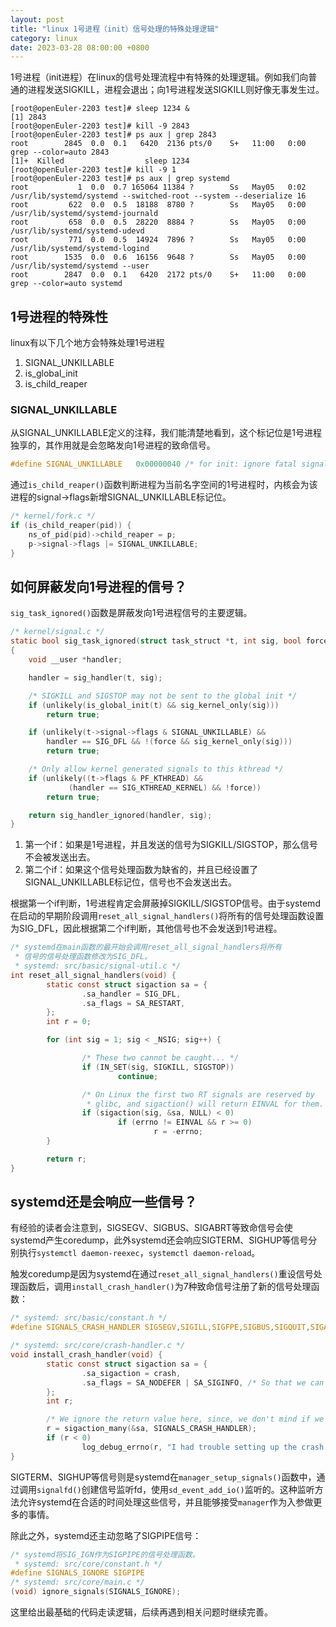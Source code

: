 ```yaml
---
layout: post
title: "linux 1号进程（init）信号处理的特殊处理逻辑"
category: linux
date: 2023-03-28 08:00:00 +0800
---
```


1号进程（init进程）在linux的信号处理流程中有特殊的处理逻辑。例如我们向普通的进程发送SIGKILL，进程会退出；向1号进程发送SIGKILL则好像无事发生过。

```
[root@openEuler-2203 test]# sleep 1234 &
[1] 2843
[root@openEuler-2203 test]# kill -9 2843
[root@openEuler-2203 test]# ps aux | grep 2843
root        2845  0.0  0.1   6420  2136 pts/0    S+   11:00   0:00 grep --color=auto 2843
[1]+  Killed                  sleep 1234
[root@openEuler-2203 test]# kill -9 1
[root@openEuler-2203 test]# ps aux | grep systemd
root           1  0.0  0.7 165064 11384 ?        Ss   May05   0:02 /usr/lib/systemd/systemd --switched-root --system --deserialize 16
root         622  0.0  0.5  18188  8780 ?        Ss   May05   0:00 /usr/lib/systemd/systemd-journald
root         658  0.0  0.5  28220  8884 ?        Ss   May05   0:00 /usr/lib/systemd/systemd-udevd
root         771  0.0  0.5  14924  7896 ?        Ss   May05   0:00 /usr/lib/systemd/systemd-logind
root        1535  0.0  0.6  16156  9648 ?        Ss   May05   0:00 /usr/lib/systemd/systemd --user
root        2847  0.0  0.1   6420  2172 pts/0    S+   11:00   0:00 grep --color=auto systemd
```

## 1号进程的特殊性

linux有以下几个地方会特殊处理1号进程

1. SIGNAL_UNKILLABLE
2. is_global_init
3. is_child_reaper

### SIGNAL_UNKILLABLE

从SIGNAL_UNKILLABLE定义的注释，我们能清楚地看到，这个标记位是1号进程独享的，其作用就是会忽略发向1号进程的致命信号。

```c
#define SIGNAL_UNKILLABLE	0x00000040 /* for init: ignore fatal signals */
```

通过`is_child_reaper()`函数判断进程为当前名字空间的1号进程时，内核会为该进程的signal->flags新增SIGNAL_UNKILLABLE标记位。

```c
/* kernel/fork.c */
if (is_child_reaper(pid)) {
    ns_of_pid(pid)->child_reaper = p;
    p->signal->flags |= SIGNAL_UNKILLABLE;
}
```

## 如何屏蔽发向1号进程的信号？

`sig_task_ignored()`函数是屏蔽发向1号进程信号的主要逻辑。

```c
/* kernel/signal.c */
static bool sig_task_ignored(struct task_struct *t, int sig, bool force)
{
	void __user *handler;

	handler = sig_handler(t, sig);

	/* SIGKILL and SIGSTOP may not be sent to the global init */
	if (unlikely(is_global_init(t) && sig_kernel_only(sig)))
		return true;

	if (unlikely(t->signal->flags & SIGNAL_UNKILLABLE) &&
	    handler == SIG_DFL && !(force && sig_kernel_only(sig)))
		return true;

	/* Only allow kernel generated signals to this kthread */
	if (unlikely((t->flags & PF_KTHREAD) &&
		     (handler == SIG_KTHREAD_KERNEL) && !force))
		return true;

	return sig_handler_ignored(handler, sig);
}
```

1. 第一个if：如果是1号进程，并且发送的信号为SIGKILL/SIGSTOP，那么信号不会被发送出去。
2. 第二个if：如果这个信号处理函数为缺省的，并且已经设置了SIGNAL_UNKILLABLE标记位，信号也不会发送出去。

根据第一个if判断，1号进程肯定会屏蔽掉SIGKILL/SIGSTOP信号。由于systemd在启动的早期阶段调用`reset_all_signal_handlers()`将所有的信号处理函数设置为SIG_DFL，因此根据第二个if判断，其他信号也不会发送到1号进程。

```c
/* systemd在main函数的最开始会调用reset_all_signal_handlers将所有
 * 信号的信号处理函数修改为SIG_DFL。
 * systemd: src/basic/signal-util.c */
int reset_all_signal_handlers(void) {
        static const struct sigaction sa = {
                .sa_handler = SIG_DFL,
                .sa_flags = SA_RESTART,
        };
        int r = 0;

        for (int sig = 1; sig < _NSIG; sig++) {

                /* These two cannot be caught... */
                if (IN_SET(sig, SIGKILL, SIGSTOP))
                        continue;

                /* On Linux the first two RT signals are reserved by
                 * glibc, and sigaction() will return EINVAL for them. */
                if (sigaction(sig, &sa, NULL) < 0)
                        if (errno != EINVAL && r >= 0)
                                r = -errno;
        }

        return r;
}
```

## systemd还是会响应一些信号？

有经验的读者会注意到，SIGSEGV、SIGBUS、SIGABRT等致命信号会使systemd产生coredump，此外systemd还会响应SIGTERM、SIGHUP等信号分别执行`systemctl daemon-reexec`，`systemctl daemon-reload`。

触发coredump是因为systemd在通过`reset_all_signal_handlers()`重设信号处理函数后，调用`install_crash_handler()`为7种致命信号注册了新的信号处理函数：

```c
/* systemd: src/basic/constant.h */
#define SIGNALS_CRASH_HANDLER SIGSEGV,SIGILL,SIGFPE,SIGBUS,SIGQUIT,SIGABRT

/* systemd: src/core/crash-handler.c */
void install_crash_handler(void) {
        static const struct sigaction sa = {
                .sa_sigaction = crash,
                .sa_flags = SA_NODEFER | SA_SIGINFO, /* So that we can raise the signal again from the signal handler */
        };
        int r;

        /* We ignore the return value here, since, we don't mind if we cannot set up a crash handler */
        r = sigaction_many(&sa, SIGNALS_CRASH_HANDLER);
        if (r < 0)
                log_debug_errno(r, "I had trouble setting up the crash handler, ignoring: %m");
}
```

SIGTERM、SIGHUP等信号则是systemd在`manager_setup_signals()`函数中，通过调用`signalfd()`创建信号监听fd，使用`sd_event_add_io()`监听的。这种监听方法允许systemd在合适的时间处理这些信号，并且能够接受`manager`作为入参做更多的事情。

除此之外，systemd还主动忽略了SIGPIPE信号：

```c
/* systemd将SIG_IGN作为SIGPIPE的信号处理函数。
 * systemd: src/core/constant.h */
#define SIGNALS_IGNORE SIGPIPE
/* systemd: src/core/main.c */
(void) ignore_signals(SIGNALS_IGNORE);
```

这里给出最基础的代码走读逻辑，后续再遇到相关问题时继续完善。
